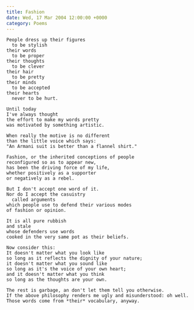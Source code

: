 ```yaml
---
title: Fashion
date: Wed, 17 Mar 2004 12:00:00 +0000
category: Poems
---
```


    People dress up their figures  
      to be stylish  
    their words  
      to be proper  
    their thoughts  
      to be clever  
    their hair  
      to be pretty  
    their minds  
      to be accepted  
    their hearts  
      never to be hurt.

    Until today  
    I've always thought  
    the effort to make my words pretty  
    was motivated by something artistic.

    When really the motive is no different  
    than the little voice which says:  
    "An Armani suit is better than a flannel shirt."

    Fashion, or the inherited conceptions of people  
    reconfigured so as to appear new,  
    has been the driving force of my life,  
    whether positively as a supporter  
    or negatively as a rebel.

    But I don't accept one word of it.  
    Nor do I accept the casuistry  
      called arguments  
    which people use to defend their various modes  
    of fashion or opinion.

    It is all pure rubbish  
    and stale  
    whose defenders use words  
    cooked in the very same pot as their beliefs.

    Now consider this:  
    It doesn't matter what you look like  
    so long as it reflects the dignity of your nature;  
    it doesn't matter what you sound like  
    so long as it's the voice of your own heart;  
    and it doesn't matter what you think  
    so long as the thoughts are your own.

    The rest is garbage, an don't let them tell you otherwise.  
    If the above philosophy renders me ugly and misunderstood: oh well.  
    Those words come from *their* vocabulary, anyway.


